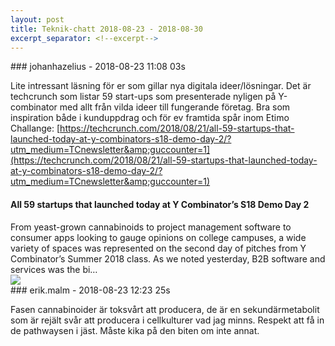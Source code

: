 ```yaml
---
layout: post
title: Teknik-chatt 2018-08-23 - 2018-08-30
excerpt_separator: <!--excerpt-->
---
```

<section class="message" markdown="1">
### johanhazelius - 2018-08-23 11:08 03s

Lite intressant läsning för er som gillar nya digitala ideer/lösningar. Det är techcrunch som listar 59 start-ups som presenterade nyligen på Y-combinator med allt från vilda ideer till fungerande företag. Bra som inspiration både i kunduppdrag och för ev framtida spår inom Etimo Challange: [https://techcrunch.com/2018/08/21/all-59-startups-that-launched-today-at-y-combinators-s18-demo-day-2/?utm_medium=TCnewsletter&amp;guccounter=1](https://techcrunch.com/2018/08/21/all-59-startups-that-launched-today-at-y-combinators-s18-demo-day-2/?utm_medium=TCnewsletter&amp;guccounter=1)

<div class="attachment"><h4>All 59 startups that launched today at Y Combinator’s S18 Demo Day 2</h4><div class="text">From yeast-grown cannabinoids to project management software to consumer apps looking to gauge opinions on college campuses, a wide variety of spaces was represented on the second day of pitches from Y Combinator’s Summer 2018 class. As we noted yesterday, B2B software and services was the bi…</div>
<a href="https://techcrunch.com/2018/08/21/all-59-startups-that-launched-today-at-y-combinators-s18-demo-day-2/?utm_medium=TCnewsletter&amp;guccounter=1"><img src="https://techcrunch.com/wp-content/uploads/2016/08/yc-all-demo-day.png?w=711" fallback="All 59 startups that launched today at Y Combinator’s S18 Demo Day 2"/></a></div>
    
</section>
<section class="message" markdown="1">
### erik.malm - 2018-08-23 12:23 25s

Fasen cannabinoider är toksvårt att producera, de är en sekundärmetabolit som är rejält svår att producera i cellkulturer vad jag minns. Respekt att få in de pathwaysen i jäst. Måste kika på den biten om inte annat.

<!--excerpt-->
</section>
